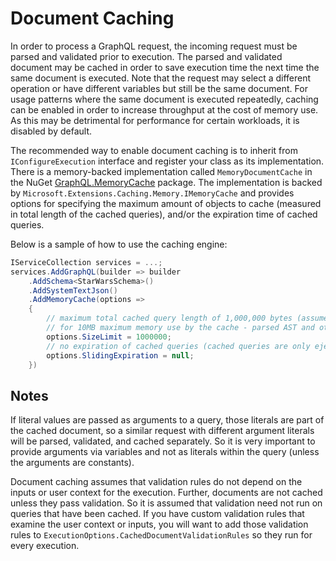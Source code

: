 # Document Caching

In order to process a GraphQL request, the incoming request must be parsed and validated prior to execution. The parsed and validated
document may be cached in order to save execution time the next time the same document is executed. Note that the
request may select a different operation or have different variables but still be the same document. For usage patterns where the same
document is executed repeatedly, caching can be enabled in order to increase throughput at the cost of memory use. As this may be
detrimental for performance for certain workloads, it is disabled by default.

The recommended way to enable document caching is to inherit from `IConfigureExecution` interface and register your class as its
implementation. There is a memory-backed implementation called `MemoryDocumentCache` in the NuGet
[GraphQL.MemoryCache](https://www.nuget.org/packages/GraphQL.MemoryCache) package. The implementation is backed by
`Microsoft.Extensions.Caching.Memory.IMemoryCache` and provides options for specifying the maximum amount of objects to cache
(measured in total length of the cached queries), and/or the expiration time of cached queries.

Below is a sample of how to use the caching engine:

```csharp
IServiceCollection services = ...;
services.AddGraphQL(builder => builder
    .AddSchema<StarWarsSchema>()
    .AddSystemTextJson()
    .AddMemoryCache(options =>
    {
        // maximum total cached query length of 1,000,000 bytes (assume 10x memory usage
        // for 10MB maximum memory use by the cache - parsed AST and other stuff)
        options.SizeLimit = 1000000;
        // no expiration of cached queries (cached queries are only ejected when the cache is full)
        options.SlidingExpiration = null;
    })
```

## Notes

If literal values are passed as arguments to a query, those literals are part of the cached document, so a
similar request with different argument literals will be parsed, validated, and cached separately. So it is very
important to provide arguments via variables and not as literals within the query (unless the arguments are constants).

Document caching assumes that validation rules do not depend on the inputs or user context for the execution. Further,
documents are not cached unless they pass validation. So it is assumed that validation need not run on queries that
have been cached. If you have custom validation rules that examine the user context or inputs, you will want to add
those validation rules to `ExecutionOptions.CachedDocumentValidationRules` so they run for every execution.
